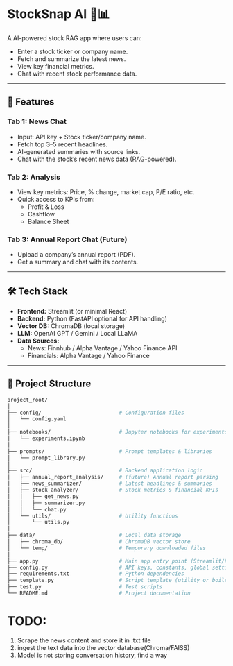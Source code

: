 # StockSnap AI 📰📊

A AI-powered stock RAG app where users can:
- Enter a stock ticker or company name.
- Fetch and summarize the latest news.
- View key financial metrics.
- Chat with recent stock performance data.

---

## 🚀 Features
### Tab 1: News Chat
- Input: API key + Stock ticker/company name.
- Fetch top 3–5 recent headlines.
- AI-generated summaries with source links.
- Chat with the stock’s recent news data (RAG-powered).

### Tab 2: Analysis
- View key metrics: Price, % change, market cap, P/E ratio, etc.
- Quick access to KPIs from:
  - Profit & Loss
  - Cashflow
  - Balance Sheet

### Tab 3: Annual Report Chat (Future)
- Upload a company’s annual report (PDF).
- Get a summary and chat with its contents.

---

## 🛠 Tech Stack
- **Frontend:** Streamlit (or minimal React)
- **Backend:** Python (FastAPI optional for API handling)
- **Vector DB:** ChromaDB (local storage)
- **LLM:** OpenAI GPT / Gemini / Local LLaMA
- **Data Sources:**
  - News: Finnhub / Alpha Vantage / Yahoo Finance API
  - Financials: Alpha Vantage / Yahoo Finance

---

## 📂 Project Structure
```bash
project_root/
│
├── config/                         # Configuration files
│   └── config.yaml
│
├── notebooks/                      # Jupyter notebooks for experiments
│   └── experiments.ipynb
│
├── prompts/                        # Prompt templates & libraries
│   └── prompt_library.py
│
├── src/                            # Backend application logic
│   ├── annual_report_analysis/     # (future) Annual report parsing
│   ├── news_summarizer/            # Latest headlines & summaries
│   ├── stock_analyzer/             # Stock metrics & financial KPIs
│   │   ├── get_news.py
│   │   ├── summarizer.py
│   │   └── chat.py
│   └── utils/                      # Utility functions
│       └── utils.py
│
├── data/                           # Local data storage
│   ├── chroma_db/                  # ChromaDB vector store
│   └── temp/                       # Temporary downloaded files
│
├── app.py                          # Main app entry point (Streamlit/FastAPI)
├── config.py                       # API keys, constants, global settings
├── requirements.txt                # Python dependencies
├── template.py                     # Script template (utility or boilerplate)
├── test.py                         # Test scripts
└── README.md                       # Project documentation

```

# TODO:
1. Scrape the news content and store it in .txt file
2. ingest the text data into the vector database(Chroma/FAISS)
3. Model is not storing conversation history, find a way
